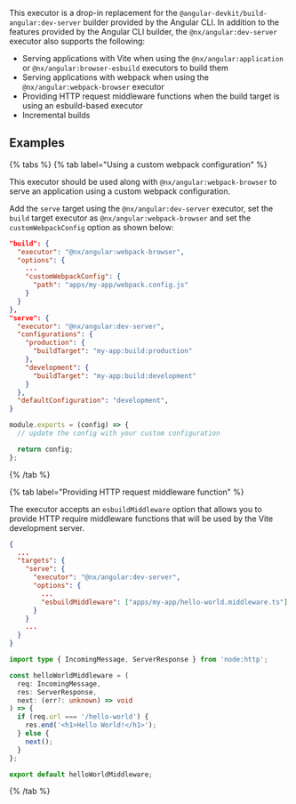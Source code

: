 This executor is a drop-in replacement for the `@angular-devkit/build-angular:dev-server` builder provided by the Angular CLI. In addition to the features provided by the Angular CLI builder, the `@nx/angular:dev-server` executor also supports the following:

- Serving applications with Vite when using the `@nx/angular:application` or `@nx/angular:browser-esbuild` executors to build them
- Serving applications with webpack when using the `@nx/angular:webpack-browser` executor
- Providing HTTP request middleware functions when the build target is using an esbuild-based executor
- Incremental builds

## Examples

{% tabs %}
{% tab label="Using a custom webpack configuration" %}

This executor should be used along with `@nx/angular:webpack-browser` to serve an application using a custom webpack configuration.

Add the `serve` target using the `@nx/angular:dev-server` executor, set the `build` target executor as `@nx/angular:webpack-browser` and set the `customWebpackConfig` option as shown below:

```json {% fileName="apps/my-app/project.json" highlightLines=[2,"5-7","10-20"] %}
"build": {
  "executor": "@nx/angular:webpack-browser",
  "options": {
    ...
    "customWebpackConfig": {
      "path": "apps/my-app/webpack.config.js"
    }
  }
},
"serve": {
  "executor": "@nx/angular:dev-server",
  "configurations": {
    "production": {
      "buildTarget": "my-app:build:production"
    },
    "development": {
      "buildTarget": "my-app:build:development"
    }
  },
  "defaultConfiguration": "development",
}
```

```js {% fileName="apps/my-app/webpack.config.js" %}
module.exports = (config) => {
  // update the config with your custom configuration

  return config;
};
```

{% /tab %}

{% tab label="Providing HTTP request middleware function" %}

The executor accepts an `esbuildMiddleware` option that allows you to provide HTTP require middleware functions that will be used by the Vite development server.

```json {% fileName="apps/my-app/project.json" highlightLines=[8] %}
{
  ...
  "targets": {
    "serve": {
      "executor": "@nx/angular:dev-server",
      "options": {
        ...
        "esbuildMiddleware": ["apps/my-app/hello-world.middleware.ts"]
      }
    }
    ...
  }
}
```

```ts {% fileName="apps/my-app/hello-world.middleware.ts" %}
import type { IncomingMessage, ServerResponse } from 'node:http';

const helloWorldMiddleware = (
  req: IncomingMessage,
  res: ServerResponse,
  next: (err?: unknown) => void
) => {
  if (req.url === '/hello-world') {
    res.end('<h1>Hello World!</h1>');
  } else {
    next();
  }
};

export default helloWorldMiddleware;
```

{% /tab %}
